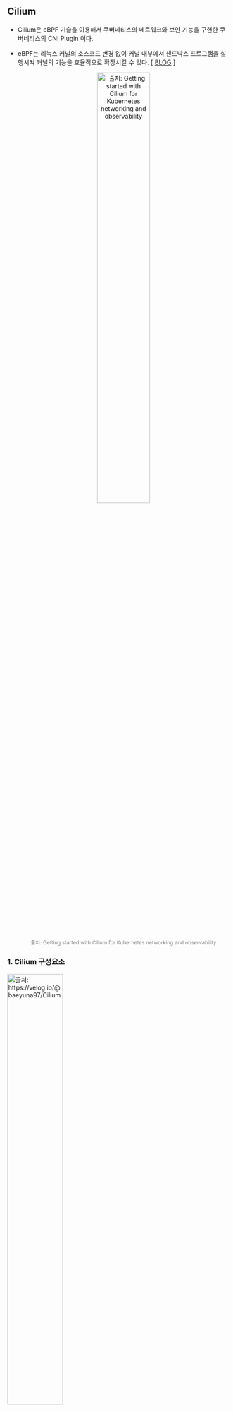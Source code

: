 ## Cilium

- Cilium은 eBPF 기술을 이용해서 쿠버네티스의 네트워크와 보안 기능을 구현한 쿠버네티스의 CNI Plugin 이다.

- eBPF는 리눅스 커널의 소스코드 변경 없이 커널 내부에서 샌드박스 프로그램을 실행시켜 커널의 기능을 효율적으로 확장시킬 수 있다. [ [BLOG](https://zerotay-blog.vercel.app/4.RESOURCE/KNOWLEDGE/OS/eBPF/) ]
  <div style="text-align: center;">
    <img src="./_image/cilium.png" alt="출처: Getting started with Cilium for Kubernetes networking and observability" width="50%">
  </div>
  <p style="font-size: smaller; color: grey; text-align: center;">출처: Getting started with Cilium for Kubernetes networking and observability</p>

### 1. Cilium 구성요소

<img src="./_image/cilium_architecture_02.png" alt="출처: https://velog.io/@baeyuna97/Cilium" width="50%">
<span style="font-size: smaller; color: grey;"><p><a href="https://www.spectrocloud.com/blog/getting-started-with-cilium-for-kubernetes-networking-and-observability">출처: https://velog.io/@baeyuna97/Cilium</a></p></span>

#### Cilium Operator

- Deployment로 배포되어 쿠버네티스 클러스터 단위에서 한 번씩 처리해야 하는 작업을 관리한다.

- Operator는 네트워킹 과정에 깊게 관여하지 않아 일시적인 중단에도 클러스터 동작에 영향을 미치지 않는다.

  - 설정에 따라서 IPAM Pool의 고갈 시 신규 IPAM Pool을 노드에 할당한다.

  - Operator의 장애로 신규 IPAM Pool 할당이 안될 경우 신규 Pod 생성이 실패한다.

#### Cilium CNI Plug-in (Node Level 작업)

- 노드에 Pod가 예약되거나 종료될 때 마다 노드에 구성된 kubelet에 의해 호출된다.

  - Operator, Agent, Envoy와 같이 컨테이너로 동작하지 않고 필요할 때만 kubelet의 자식 프로세스로 실행된다.

  - Binary 파일(`/opt/cni/bin/cilium-cni`)로 각 노드에서 관리된다.

- Pod 생성/삭제 시마다 네트워킹(NIC 설정, IP 할당/해제) 설정과 로드 밸런싱, 네트워크 정책 제공에 필요한 라우팅 경로를 업데이트한다.

#### Cilium Agent (Kernel Level 작업, L3-4 계층)

- 데몬셋으로 배포되어 각 노드에서 파드로 실행된다.

- 쿠버네티스 API 서버의 요청을 수신해 L3-4 계층의 네트워킹, 네트워크 정책 설정, 서비스 부하분산, 모니터링 등을 설정한다.

- 커널에서 컨테이너 네트워크 액세스를 제어하도록 eBPF 프로그램을 관리한다.

- eBPF 프로그램을 커널 내부에 로드하고, 파드의 네트워크 트래픽을 처리하며, 네트워크 정책을 시행한다.

  - Kernel에서 수행될 코드를 ByteCode로 Injection하여 패킷 필터링, 라우팅, 트래픽 모니터링 등을 수행한다.

  - 사용자가 네트워크 정책(L3-4 계층)을 통해 파드간의 트래픽을 제어할 수 있는데, 이 정책이 eBPF Program으로 변환하여 실행된다.

#### Envoy Proxy (UserSpace 작업, L7 계층)

- Cilium L7 계층 관련 기능(Ingress, Gateway API, L7 Network Policies, L7 Protocol Visibility)을 사용하는 경우, Envoy Pod를 이용해 L7 트래픽을 관리한다.

- 요청을 라우팅하고, 로드 밸런싱을 수행하며, 모니터링 및 로깅 기능을 제공한다.

> [!TIP] Cilium Agent & Envoy
>
> - L3-4 계층의 패킷은 Agent에서 관리하고, L7 계층의 패킷은 Envoy에서 관리한다.
> - Cilium은 MetalLB의 지원 없이 직접 LB, Ingress의 External IP 할당을 관리할 수 있다.
> - Envoy는 Ingress에 적용된 규칙에 맞춰 라우팅 하는 기능과 L7 계층 Network Policy를 구현하는데 사용된다.

### 2. 네트워크 구성 정보 : _<span style="font-size: smaller; color: Aquamarine;">cilium host, cilium net, cilium health</span>_

<img src="./_image/cilium_interface.png" alt="출처: Ctrip Network Architecture Evolution in the Cloud Computing Era" width="40%">
<span style="font-size: smaller; color: grey;"><p><a href="https://arthurchiao.art/blog/ctrip-network-arch-evolution/">출처: Ctrip Network Architecture Evolution in the Cloud Computing Era</a></p></span>

```bash
$ ip -c -br addr show
lo                      UNKNOWN        127.0.0.1/8 ::1/128
eth0                    UP             10.0.2.15/24 metric 100 fd17:625c:f037:2:a00:27ff:fe6b:69c9/64 fe80::a00:27ff:fe6b:69c9/64
eth1                    UP             192.168.10.100/24 fe80::a00:27ff:feec:70c4/64
cilium_net@cilium_host  UP             fe80::d00c:4bff:fef0:e4f2/64
cilium_host@cilium_net  UP             172.20.84.1/32 fe80::987a:bff:fe15:6ee5/64
lxc_health@if6          UP             fe80::e445:eeff:fedc:c972/64
```

#### cilium_host

- Cilium이 관리하는 호스트 네트워크 인터페이스

- 클러스터 내의 Pod와 외부 네트워크 간의 연결을 처리 (Pod가 외부 네트워크와 통신할 때 이 인터페이스 사용)

- Pod에서 나가는 트래픽과 외부에서 들어오는 트래픽을 처리하는 데 사용

- 외부에서 들어오는 패킷을 Pod로 전달하는 Reverse NAT 기능을 포함

#### cilium_net

- Cilium에서 관리하는 가상 네트워크 인터페이스

- Cilium의 eBPF 프로그램을 통해 네트워크 트래픽을 처리하고 제어

- Pod 간 통신 관리(보안 정책 적용, 패킷 필터링, 네트워크 성능 측정 등)를 위해 cilium_net 사용

- cilium_net 인터페이스는 각 Pod에 대해 생성되며, Pod의 IP 주소와 연결

- 이 인터페이스는 eBPF 프로그램이 패킷을 검사하고 처리할 수 있도록 해준다.

#### cilium_health (lxc_health)

- 컨테이너의 상태 확인에 사용하는 인터페이스

#### lxcxxxx

- 컨테이너에 할당되는 eth 인터페이스와 호스트의 인터페이스와 맵핑되는 가상 인터페이스

## Cilium Networking

- 기존의 전통적인(Standard) 방식의 CNI 기능은 `kube-proxy(iptables)`를 기반으로 동작한다.

- Cilium에서는 "kube-proxy 대체 모드"를 사용하면 kube-proxy 없이도 클러스터 네트워킹을 구현할 수 있다.

- eBPF 기반의 Cilium CNI는 `kube-proxy(iptables)`를 사용하는 환경보다 더 좋은 성능을 보여준다. [ [link](./_docs/Appendix%201.%20What's%20wrong%20with%20legacy%20iptables.md) ]

### 1. cilium이 서로 다른 노드에 있는 Pod를 연결하는 두 가지 방법: _<span style="font-size: smaller; color: Aquamarine;">Encapsulation(VxLAN, Geneve), Native/Direct</span>_

#### 1.1 Encapsulation Routing Mode (Default)

- UDP 기반 캡슐화 프로토콜인 VXLAN 또는 Geneve를 사용하여 모든 노드 간에 터널 메시가 생성된다. [ [link](./_docs/Appendix%202.%20VxLAN%20and%20Geneve.md) ]

- 노드 간 통신 트래픽은 모두 VXLAN 또는 Geneve을 통해서 캡슐화된다.

- Pod 네트워크는 노드 네트워크의 영향을 받지 않기 때문에 환경에 종속되지 않고 간단하게 구성할 수 있는 장점이 있다.

- 캡슐화를 통해 헤더가 추가되면서 패킷의 효율이 미미하게 떨어지는데, 최적의 네트워크 성능 보장이 필요한 경우 Native/Direct 모드가 적합하다.

  <img src="./_image/encapsulation_routing_mode.png" alt="출처: Kubernetes Networking & Cilium for Network Engineers - An Instruction Manual" width="50%">
  <span style="font-size: smaller; color: grey;"><p>출처: Kubernetes Networking & Cilium for Network Engineers - An Instruction Manual (ISOVALENT_eBOOK)</p></span>

#### 1.2 Native Routing Mode

- 캡슐화 기능 대신 Cilium의 네트워크 기능을 이용해서 통신한다.

- 각 노드에는 Cilium Agent가 구성되고, Agent는 해당 노드의 Pod들에 대한 네트워크만 관리한다.

- 따라서 다른 노드로 향하는 트래픽은 리눅스 커널의 라우팅 시스템에 위임하여 처리된다.

  <img src="./_image/native_routing_mode.png" alt="출처: Kubernetes Networking & Cilium for Network Engineers - An Instruction Manual" width="50%">
  <span style="font-size: smaller; color: grey;"><p>출처: Kubernetes Networking & Cilium for Network Engineers - An Instruction Manual (ISOVALENT_eBOOK)</p></span>

### 2. 네트워크 엔드포인트(컨테이너/LB) IP 관리를 위한 IPAM (IP Address Management)

- 네트워크 엔드포인트(컨테이너 등)에서 사용할 IP 주소를 할당하고 관리하는 역할을 한다.

- IPAM을 한 번 설정한 상태에서 모드를 변경하는 것은 권장되지 않는다. 새 IPAM 구성으로 새로운 쿠버네티스 클러스터를 생성하는 것이 좋다.

- 배포 환경, 사용자의 요구사항에 따라 다양하게 구성이 가능하도록 7개의 배포 모드를 지원한다. [ [docs](https://docs.cilium.io/en/stable/network/concepts/ipam/) ]

  <img src="./_image/ipam_mode.png" alt="출처: Kubernetes Networking & Cilium for Network Engineers - An Instruction Manual" width="50%">
  <span style="font-size: smaller; color: grey;"><p>출처: Kubernetes Networking & Cilium for Network Engineers - An Instruction Manual (ISOVALENT_eBOOK)</p></span>

#### 2.1 Kubernetes Host Scope

<img src="./_image/kubernetest_host_scope_ipam.png" alt="출처: ISOVALENT_BLOG" width="40%">
<span style="font-size: smaller; color: grey;"><p><a href="https://isovalent.com/blog/post/overcoming-kubernetes-ip-address-exhaustion-with-cilium">출처: https://isovalent.com/blog/post/overcoming-kubernetes-ip-address-exhaustion-with-cilium</a></p></span>

- `Kubernetes Controller Manager`가 Node에 할당한 PodCIDR을 사용한다.

- 이 모드는 간단하게 구현이 가능하지만 PodCIDR을 유연하게 관리하는 것은 제약이 많다.

  - 클러스터 전체에 하나의 PodCIDR 구성만 지원한다.

  - 클러스터의 PodCIDR이 고갈되었을 때 클러스터나 개별 노드에 PodCIDR을 추가하는 것이 불가능하다.

  - 초기 클러스터 배포 시 정확하게 노드별 IP 주소 계획을 수립해서 사용해야 한다.

#### 2.2 Cluster Scope IPAM (Default)

<img src="./_image/cluster_scope_ipam.png" alt="출처: ISOVALENT_BLOG" width="40%">
<span style="font-size: smaller; color: grey;"><p><a href="https://isovalent.com/blog/post/overcoming-kubernetes-ip-address-exhaustion-with-cilium">출처: https://isovalent.com/blog/post/overcoming-kubernetes-ip-address-exhaustion-with-cilium</a></p></span>

- Kubernetes Host Scope와 동일하게 Node에 할당된 PodCIDR을 활용해 IP를 할당한다.

- Node에 할당된 PodCIDR을 할당하는 주체가 `Kubernetes Controller Manager`가 아닌 `Cilium Operator`가 된다.

- Cluster Scope IPAM의 장점은 여러 CIDR을 할당할 수 있다는 것이다.

- 하지만, 할당된 IP Pool의 주소 고갈 문제를 완전히 해결하지는 못하는 문제는 Kubernetes Host Scope와 동일하다.

#### 2.3 Multi Pool

<img src="./_image/multi_pool_ipam.png" alt="출처: ISOVALENT_BLOG" width="40%">
<span style="font-size: smaller; color: grey;"><p><a href="https://isovalent.com/blog/post/overcoming-kubernetes-ip-address-exhaustion-with-cilium">출처: https://isovalent.com/blog/post/overcoming-kubernetes-ip-address-exhaustion-with-cilium</a></p></span>

- Pod IP Pool을 여러 개 생성한 다음 같은 노드에서 생성되는 Pod에게 서로 다른 IP Pool을 할당할 수 있다.

- `CiliumPodIPPool`을 생성해서 Pod IP Pool을 노드에 동적으로 추가할 수 있다.

#### 2.4 Load Balaner / Egress IPAM

<img src="./_image/lb_ipam.png" alt="출처: ISOVALENT_BLOG" width="40%">
<span style="font-size: smaller; color: grey;"><p><a href="https://isovalent.com/blog/post/migrating-from-metallb-to-cilium/">출처: MetalLB에서 Cilium으로 마이그레이션</a></p></span>

- Cilium은 LoadBalancer/Ingress 유형의 Kubernetes 서비스에 클러스터 외부에 노출 할 External IP 주소를 직접 할당할 수 있다.

- 다른 CNI 같은 경우 Metal LB, AWS Load Balancer Controller와 같은 플러그인이 필요하지만 Cilium은 자체 기능을 통해 제공한다.
